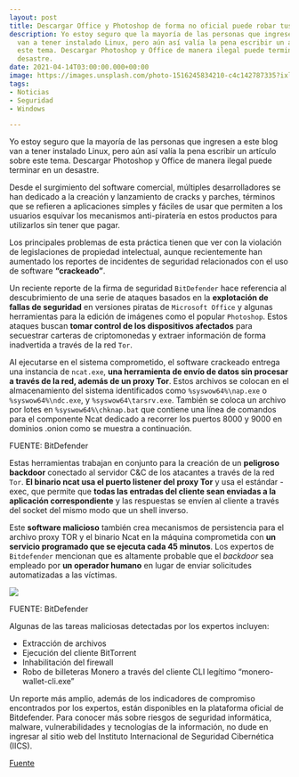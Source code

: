 ```yaml
---
layout: post
title: Descargar Office y Photoshop de forma no oficial puede robar tus Bitcoins
description: Yo estoy seguro que la mayoría de las personas que ingresen a este blog
  van a tener instalado Linux, pero aún así valía la pena escribir un artículo sobre
  este tema. Descargar Photoshop y Office de manera ilegal puede terminar en un
  desastre.
date: 2021-04-14T03:00:00.000+00:00
image: https://images.unsplash.com/photo-1516245834210-c4c142787335?ixlib=rb-1.2.1&ixid=MnwxMjA3fDB8MHxwaG90by1wYWdlfHx8fGVufDB8fHx8&auto=format&fit=crop&w=869&q=80
tags:
- Noticias
- Seguridad
- Windows

---
```

Yo estoy seguro que la mayoría de las personas que ingresen a este blog van a tener instalado Linux, pero aún así valía la pena escribir un artículo sobre este tema. Descargar Photoshop y Office de manera ilegal puede terminar en un desastre.

Desde el surgimiento del software comercial, múltiples desarrolladores se han dedicado a la creación y lanzamiento de cracks y parches, términos que se refieren a aplicaciones simples y fáciles de usar que permiten a los usuarios esquivar los mecanismos anti-piratería en estos productos para utilizarlos sin tener que pagar.

Los principales problemas de esta práctica tienen que ver con la violación de legislaciones de propiedad intelectual, aunque recientemente han aumentado los reportes de incidentes de seguridad relacionados con el uso de software **“crackeado”**.

Un reciente reporte de la firma de seguridad `BitDefender` hace referencia al descubrimiento de una serie de ataques basados en la **explotación de fallas de seguridad** en versiones piratas de `Microsoft Office` y algunas herramientas para la edición de imágenes como el popular `Photoshop`. Estos ataques buscan **tomar control de los dispositivos afectados** para secuestrar carteras de criptomonedas y extraer información de forma inadvertida a través de la red `Tor`.

Al ejecutarse en el sistema comprometido, el software crackeado entrega una instancia de `ncat.exe`, **una herramienta de envío de datos sin procesar a través de la red, además de un proxy Tor**. Estos archivos se colocan en el almacenamiento del sistema identificados como `%syswow64%\nap.exe` o `%syswow64%\ndc.exe`, y `%syswow64\tarsrv.exe`. También se coloca un archivo por lotes en `%syswow64%\chknap.bat` que contiene una línea de comandos para el componente Ncat dedicado a recorrer los puertos 8000 y 9000 en dominios .onion como se muestra a continuación.

[](https://noticiasseguridad.com/nsnews_u/2021/04/bitdefender01.jpg)

FUENTE: BitDefender

Estas herramientas trabajan en conjunto para la creación de un **peligroso backdoor** conectado al servidor C&C de los atacantes a través de la red `Tor`. **El binario ncat usa el puerto listener del proxy Tor** y usa el estándar -exec, que permite que **todas las entradas del cliente sean enviadas a la aplicación correspondiente** y las respuestas se envíen al cliente a través del socket del mismo modo que un shell inverso.

Este **software malicioso** también crea mecanismos de persistencia para el archivo proxy TOR y el binario Ncat en la máquina comprometida con **un servicio programado que se ejecuta cada 45 minutos**. Los expertos de `Bitdefender` mencionan que es altamente probable que el _backdoor_ sea empleado por **un operador humano** en lugar de enviar solicitudes automatizadas a las víctimas.

![](https://noticiasseguridad.com/nsnews_u/2021/04/bitdefender02.jpg)

FUENTE: BitDefender

Algunas de las tareas maliciosas detectadas por los expertos incluyen:

* Extracción de archivos
* Ejecución del cliente BitTorrent
* Inhabilitación del firewall
* Robo de billeteras Monero a través del cliente CLI legítimo “monero-wallet-cli.exe”

Un reporte más amplio, además de los indicadores de compromiso encontrados por los expertos, están disponibles en la plataforma oficial de Bitdefender. Para conocer más sobre riesgos de seguridad informática, malware, vulnerabilidades y tecnologías de la información, no dude en ingresar al sitio web del Instituto Internacional de Seguridad Cibernética (IICS).

[Fuente](http://localhost:1313/posts/descargar-office-y-photoshop-de-forma-no-oficial-puede-robar-tus-bitcoins/Fuente)
